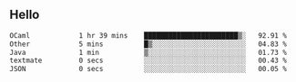 ## Hello
<!--START_SECTION:waka-->

```txt
OCaml            1 hr 39 mins    ███████████████████████▒░   92.91 %
Other            5 mins          █▒░░░░░░░░░░░░░░░░░░░░░░░   04.83 %
Java             1 min           ▒░░░░░░░░░░░░░░░░░░░░░░░░   01.73 %
textmate         0 secs          ░░░░░░░░░░░░░░░░░░░░░░░░░   00.43 %
JSON             0 secs          ░░░░░░░░░░░░░░░░░░░░░░░░░   00.05 %
```

<!--END_SECTION:waka-->

